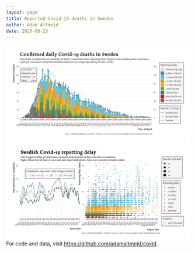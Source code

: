 ```yaml
---
layout: page
title: Reported Covid-19 deaths in Sweden
author: Adam Altmejd
date: 2020-08-23
---
```


![Graph of Swedish Covid-19 deaths with reporting delay.](deaths_lag_sweden_2020-08-23.png "Swedish Covid-19 deaths.")
![Graph of Swedish Covid-19 reporting delay in daily deaths.](lag_trend_sweden_2020-08-23.png "Trend in Swedish Covid-19 mortality reporting delay.")
For code and data, visit <https://github.com/adamaltmejd/covid>.
